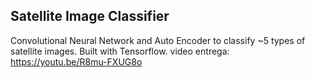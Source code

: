 ## Satellite Image Classifier
Convolutional Neural Network and Auto Encoder to classify ~5 types of satellite images. 
Built with Tensorflow.
video entrega: https://youtu.be/R8mu-FXUG8o
